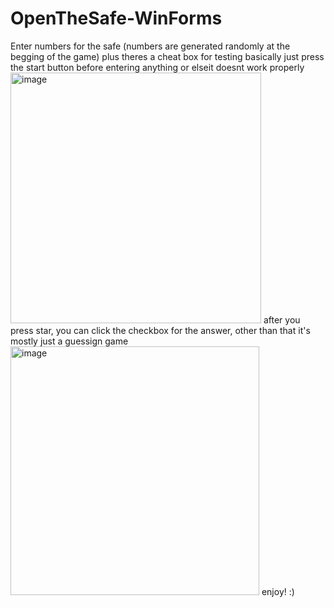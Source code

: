 # OpenTheSafe-WinForms
Enter numbers for the safe (numbers are generated randomly at the begging of the game) plus theres a cheat box for testing
basically just press the start button before entering anything or elseit doesnt work properly
<img width="401" alt="image" src="https://user-images.githubusercontent.com/98474392/218002934-8ba540ad-23d6-4283-907c-0c52e81cf693.png">
after you press star, you can click the checkbox for the answer, other than that it's mostly just a guessign game
<img width="398" alt="image" src="https://user-images.githubusercontent.com/98474392/218003113-ce420f17-0be2-45a5-b45f-0fbe1eaab1e8.png">
enjoy! :)
